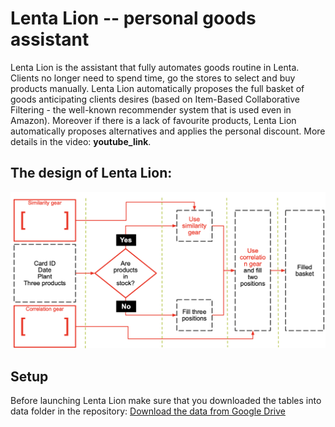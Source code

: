 # Lenta Lion -- personal goods assistant

Lenta Lion is the assistant that fully automates goods routine in Lenta. Clients no longer need to spend time, go the stores to select and buy products manually. Lenta Lion automatically proposes the full basket of goods anticipating clients desires (based on Item-Based Collaborative Filtering - the well-known recommender system that is used even in Amazon). Moreover if there is a lack of favourite products, Lenta Lion automatically proposes alternatives and applies the personal discount. More details in the video: **youtube_link**.

## The design of Lenta Lion: 

![Design of the Lenta Lion](img/lenta_lion_design.png)

## Setup

Before launching Lenta Lion make sure that you downloaded the tables into data folder in the repository: [Download the data from Google Drive](https://drive.google.com/file/d/1ad1lk0v1cKAaoMVaVcMvLkmqnw_b5LMC/view?usp=sharing)
